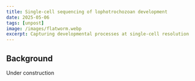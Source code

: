 ```yaml
---
title: Single-cell sequencing of lophotrochozoan development
date: 2025-05-06
tags: [unpost]
image: /images/flatworm.webp
excerpt: Capturing developmental processes at single-cell resolution
---
```


## Background

Under construction